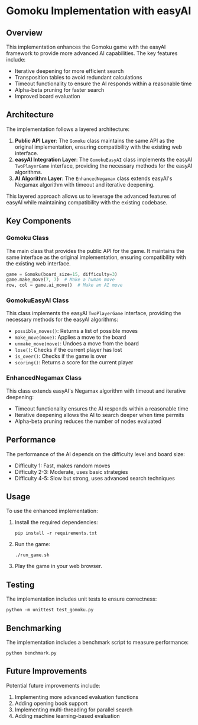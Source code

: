 # Gomoku Implementation with easyAI

## Overview

This implementation enhances the Gomoku game with the easyAI framework to provide more advanced AI capabilities. The key features include:

- Iterative deepening for more efficient search
- Transposition tables to avoid redundant calculations
- Timeout functionality to ensure the AI responds within a reasonable time
- Alpha-beta pruning for faster search
- Improved board evaluation

## Architecture

The implementation follows a layered architecture:

1. **Public API Layer**: The `Gomoku` class maintains the same API as the original implementation, ensuring compatibility with the existing web interface.
2. **easyAI Integration Layer**: The `GomokuEasyAI` class implements the easyAI `TwoPlayerGame` interface, providing the necessary methods for the easyAI algorithms.
3. **AI Algorithm Layer**: The `EnhancedNegamax` class extends easyAI's Negamax algorithm with timeout and iterative deepening.

This layered approach allows us to leverage the advanced features of easyAI while maintaining compatibility with the existing codebase.

## Key Components

### Gomoku Class

The main class that provides the public API for the game. It maintains the same interface as the original implementation, ensuring compatibility with the existing web interface.

```python
game = Gomoku(board_size=15, difficulty=3)
game.make_move(7, 7)  # Make a human move
row, col = game.ai_move()  # Make an AI move
```

### GomokuEasyAI Class

This class implements the easyAI `TwoPlayerGame` interface, providing the necessary methods for the easyAI algorithms:

- `possible_moves()`: Returns a list of possible moves
- `make_move(move)`: Applies a move to the board
- `unmake_move(move)`: Undoes a move from the board
- `lose()`: Checks if the current player has lost
- `is_over()`: Checks if the game is over
- `scoring()`: Returns a score for the current player

### EnhancedNegamax Class

This class extends easyAI's Negamax algorithm with timeout and iterative deepening:

- Timeout functionality ensures the AI responds within a reasonable time
- Iterative deepening allows the AI to search deeper when time permits
- Alpha-beta pruning reduces the number of nodes evaluated

## Performance

The performance of the AI depends on the difficulty level and board size:

- Difficulty 1: Fast, makes random moves
- Difficulty 2-3: Moderate, uses basic strategies
- Difficulty 4-5: Slow but strong, uses advanced search techniques

## Usage

To use the enhanced implementation:

1. Install the required dependencies:
   ```
   pip install -r requirements.txt
   ```

2. Run the game:
   ```
   ./run_game.sh
   ```

3. Play the game in your web browser.

## Testing

The implementation includes unit tests to ensure correctness:

```
python -m unittest test_gomoku.py
```

## Benchmarking

The implementation includes a benchmark script to measure performance:

```
python benchmark.py
```

## Future Improvements

Potential future improvements include:

1. Implementing more advanced evaluation functions
2. Adding opening book support
3. Implementing multi-threading for parallel search
4. Adding machine learning-based evaluation
